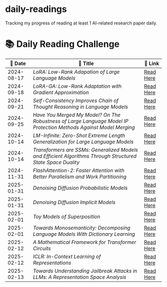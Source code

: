 # daily-readings
Tracking my progress of reading at least 1 AI-related research paper daily.
# 📚 Daily Reading Challenge  

| 📅 **Date** | 📖 **Title** | 🔗 **Link** |  
|------------|-------------|------------|  
| 2024-08-17 | *LoRA: Low-Rank Adapation of Large Language Models* | [Read Here](https://arxiv.org/pdf/2106.09685) |
| 2024-09-18 | *LoRA-GA: Low-Rank Adaptation with Gradient Approximation* | [Read Here](https://arxiv.org/pdf/2407.05000) |
| 2024-09-21 | *Self-Consistency Improves Chain of Thought Reasoning in Language Models* | [Read Here](https://arxiv.org/pdf/2203.11171) |
| 2024-09-25 | *Have You Merged My Model? On The Robustness of Large Language Model IP Protection Methods Against Model Merging* | [Read Here](https://arxiv.org/pdf/2404.05188) |
| 2024-10-14 | *LM-Infinite: Zero-Shot Extreme Length Generalization for Large Language Models* | [Read Here](https://arxiv.org/pdf/2308.16137) |
| 2024-10-14 | *Transformers are SSMs: Generalized Models and Efficient Algorithms Through Structured State Space Duality* | [Read Here](https://arxiv.org/pdf/2405.21060) |
| 2024-11-31 | *FlashAttention-2: Faster Attention with Better Parallelism and Work Partitioning* | [Read Here](https://arxiv.org/pdf/2307.08691) |
| 2025-01-31 | *Denoising Diffusion Probabilistic Models* | [Read Here](https://arxiv.org/pdf/2006.11239) |  
| 2025-01-31 | *Denoising Diffusion Implicit Models* | [Read Here](https://arxiv.org/pdf/2010.02502) |  
| 2025-02-01 | *Toy Models of Superposition* | [Read Here](https://transformer-circuits.pub/2022/toy_model/index.html) |  
| 2025-02-01 | *Towards Monosemanticity: Decomposing Language Models With Dictionary Learning* | [Read Here](https://transformer-circuits.pub/2023/monosemantic-features/index.html) |
| 2025-02-12 | *A Mathematical Framework for Transformer Circuits* | [Read Here](https://transformer-circuits.pub/2021/framework/index.html) |
| 2025-02-12 | *ICLR: In-Context Learning of Representations* | [Read Here](https://arxiv.org/pdf/2501.00070) |
| 2025-02-13 | *Towards Understanding Jailbreak Attacks in LLMs: A Representation Space Analysis* | [Read Here](https://aclanthology.org/2024.emnlp-main.401.pdf) |

